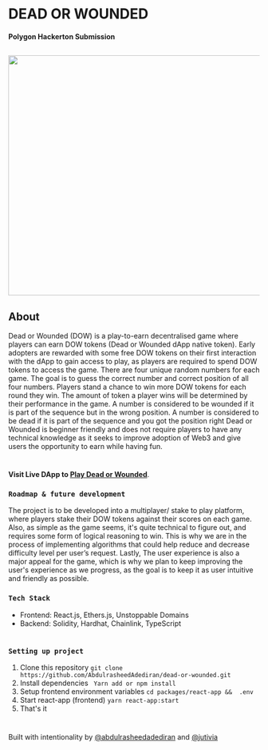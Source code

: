 # **DEAD OR WOUNDED**
#### Polygon Hackerton Submission
##

<img src="https://github.com/AbdulrasheedAdediran/dow-dApp-frontend/blob/main/src/components/assets/DOW_LandingPage.png" width="768" height="480">

## About

Dead or Wounded (DOW) is a play-to-earn decentralised game where players can earn DOW tokens (Dead or Wounded dApp native token).
Early adopters are rewarded with some free DOW tokens on their first interaction with the dApp to gain access to play, as players are required to spend DOW tokens to access the game.
There are four unique random numbers for each game. The goal is to guess the correct number and correct position of all four numbers.
Players stand a chance to win more DOW tokens for each round they win. The amount of token a player wins will be determined by their performance in the game.
A number is considered to be wounded if it is part of the sequence but in the wrong position.
A number is considered to be dead if it is part of the sequence and you got the position right
Dead or Wounded is beginner friendly and does not require players to have any technical knowledge as it seeks to improve adoption of Web3 and give users the opportunity to earn while having fun.

#
**Visit Live DApp to [Play Dead or Wounded](https://deadorwounded.io)**.


### **`Roadmap & future development`**
The project is to be developed into a multiplayer/ stake to play platform, where players stake their DOW tokens against their scores on each game.
Also, as simple as the game seems, it's quite technical to figure out, and requires some form of logical reasoning to win. This is why we are in the process of implementing algorithms that could help reduce and decrease difficulty level per user’s request.
Lastly, The user experience is also a major appeal for the game, which is why we plan to keep improving the user's experience as we progress, as the goal is to keep it as user intuitive and friendly as possible.
### **`Tech Stack`**

* Frontend: React.js, Ethers.js, Unstoppable Domains
* Backend: Solidity, Hardhat, Chainlink, TypeScript

#
### **`Setting up project`**
1. Clone this repository
      `git clone https://github.com/AbdulrasheedAdediran/dead-or-wounded.git`
2. Install dependencies
  ` Yarn add or npm install`
3. Setup frontend environment variables
  `cd packages/react-app &&  .env`
4. Start react-app (frontend)
  `yarn react-app:start`
5. That's it

# 
Built with intentionality by [@abdulrasheedadediran](https://github.com/AbdulrasheedAdediran) and [@jutivia](https://github.com/jutivia)

